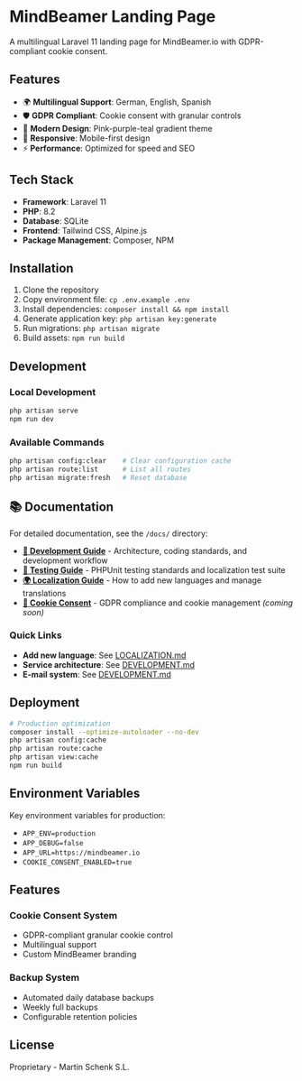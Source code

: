 # MindBeamer Landing Page

A multilingual Laravel 11 landing page for MindBeamer.io with GDPR-compliant cookie consent.

## Features

- 🌍 **Multilingual Support**: German, English, Spanish
- 🛡️ **GDPR Compliant**: Cookie consent with granular controls
- 🎨 **Modern Design**: Pink-purple-teal gradient theme
- 📱 **Responsive**: Mobile-first design
- ⚡ **Performance**: Optimized for speed and SEO

## Tech Stack

- **Framework**: Laravel 11
- **PHP**: 8.2
- **Database**: SQLite
- **Frontend**: Tailwind CSS, Alpine.js
- **Package Management**: Composer, NPM

## Installation

1. Clone the repository
2. Copy environment file: `cp .env.example .env`
3. Install dependencies: `composer install && npm install`
4. Generate application key: `php artisan key:generate`
5. Run migrations: `php artisan migrate`
6. Build assets: `npm run build`

## Development

### Local Development
```bash
php artisan serve
npm run dev
```

### Available Commands
```bash
php artisan config:clear    # Clear configuration cache
php artisan route:list      # List all routes
php artisan migrate:fresh   # Reset database
```

## 📚 Documentation

For detailed documentation, see the `/docs/` directory:

- **[📖 Development Guide](docs/DEVELOPMENT.md)** - Architecture, coding standards, and development workflow
- **[🧪 Testing Guide](docs/TESTING.md)** - PHPUnit testing standards and localization test suite
- **[🌍 Localization Guide](docs/LOCALIZATION.md)** - How to add new languages and manage translations
- **[🍪 Cookie Consent](docs/COOKIES.md)** - GDPR compliance and cookie management *(coming soon)*

### Quick Links
- **Add new language**: See [LOCALIZATION.md](docs/LOCALIZATION.md#-neue-sprache-hinzufügen)
- **Service architecture**: See [DEVELOPMENT.md](docs/DEVELOPMENT.md#️-architektur)
- **E-mail system**: See [DEVELOPMENT.md](docs/DEVELOPMENT.md#e-mail-system)

## Deployment

```bash
# Production optimization
composer install --optimize-autoloader --no-dev
php artisan config:cache
php artisan route:cache
php artisan view:cache
npm run build
```

## Environment Variables

Key environment variables for production:

- `APP_ENV=production`
- `APP_DEBUG=false`
- `APP_URL=https://mindbeamer.io`
- `COOKIE_CONSENT_ENABLED=true`

## Features

### Cookie Consent System
- GDPR-compliant granular cookie control
- Multilingual support
- Custom MindBeamer branding

### Backup System  
- Automated daily database backups
- Weekly full backups
- Configurable retention policies

## License

Proprietary - Martin Schenk S.L.
